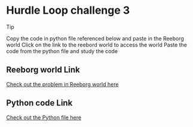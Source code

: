 # Hurdle Loop challenge 3

> [!TIP]
> Copy the code in python file referenced below and paste in the Reeborg world
> Click on the link to the reebord world to access the world
> Paste the code from the python file and study the code

## Reeborg world Link

[Check out the problem in Reeborg world here](https://reeborg.ca/reeborg.html?lang=en&mode=python&menu=worlds%2Fmenus%2Freeborg_intro_en.json&name=Hurdle%203&url=worlds%2Ftutorial_en%2Fhurdle3.json)

## Python code Link

[Check out the Python file here](./02_hurdle-loop.py)
